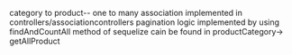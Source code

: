category to product-- one to many association implemented in controllers/associationcontrollers
pagination logic implemented by using findAndCountAll method of sequelize
cain be found in productCategory-> getAllProduct
